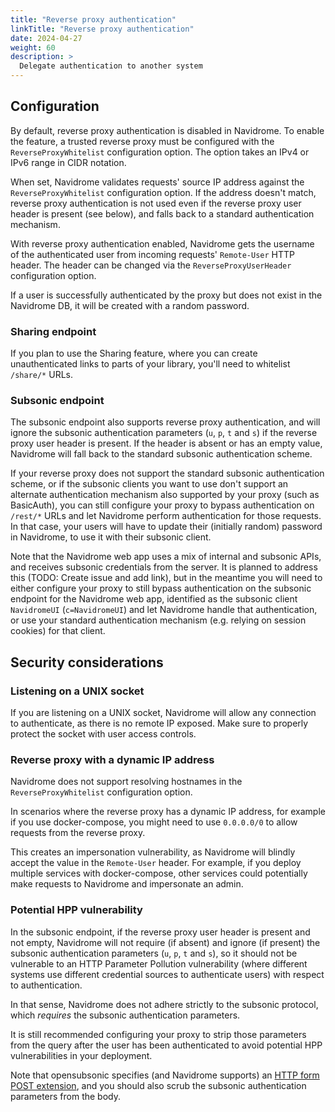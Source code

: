 ```yaml
---
title: "Reverse proxy authentication"
linkTitle: "Reverse proxy authentication"
date: 2024-04-27
weight: 60
description: >
  Delegate authentication to another system
---
```


## Configuration

By default, reverse proxy authentication is disabled in Navidrome. To enable the feature, a trusted reverse proxy must be configured with the `ReverseProxyWhitelist` configuration option. The option takes an IPv4 or IPv6 range in CIDR notation.

When set, Navidrome validates requests' source IP address against the `ReverseProxyWhitelist` configuration option. If the address doesn't match, reverse proxy authentication is not used even if the reverse proxy user header is present (see below), and falls back to a standard authentication mechanism.

With reverse proxy authentication enabled, Navidrome gets the username of the authenticated user from incoming requests' `Remote-User` HTTP header. The header can be changed via the `ReverseProxyUserHeader` configuration option.

If a user is successfully authenticated by the proxy but does not exist in the Navidrome DB, it will be created with a random password.

### Sharing endpoint

If you plan to use the Sharing feature, where you can create unauthenticated links to parts of your library, you'll need to whitelist `/share/*` URLs.

### Subsonic endpoint

The subsonic endpoint also supports reverse proxy authentication, and will ignore the subsonic authentication parameters (`u`, `p`, `t` and `s`) if the reverse proxy user header is present. If the header is absent or has an empty value, Navidrome will fall back to the standard subsonic authentication scheme.

If your reverse proxy does not support the standard subsonic authentication scheme, or if the subsonic clients you want to use don't support an alternate authentication mechanism also supported by your proxy (such as BasicAuth), you can still configure your proxy to bypass authentication on `/rest/*` URLs and let Navidrome perform authentication for those requests. In that case, your users will have to update their (initially random) password in Navidrome, to use it with their subsonic client.

Note that the Navidrome web app uses a mix of internal and subsonic APIs, and receives subsonic credentials from the server. It is planned to address this (TODO: Create issue and add link), but in the meantime you will need to either configure your proxy to still bypass authentication on the subsonic endpoint for the Navidrome web app, identified as the subsonic client `NavidromeUI` (`c=NavidromeUI`) and let Navidrome handle that authentication, or use your standard authentication mechanism (e.g. relying on session cookies) for that client.

## Security considerations

### Listening on a UNIX socket

If you are listening on a UNIX socket, Navidrome will allow any connection to authenticate, as there is no remote IP exposed. Make sure to properly protect the socket with user access controls.

### Reverse proxy with a dynamic IP address

Navidrome does not support resolving hostnames in the `ReverseProxyWhitelist` configuration option.

In scenarios where the reverse proxy has a dynamic IP address, for example if you use docker-compose, you might need to use `0.0.0.0/0` to allow requests from the reverse proxy.

This creates an impersonation vulnerability, as Navidrome will blindly accept the value in the `Remote-User` header. For example, if you deploy multiple services with docker-compose, other services could potentially make requests to Navidrome and impersonate an admin.

### Potential HPP vulnerability

In the subsonic endpoint, if the reverse proxy user header is present and not empty, Navidrome will not require (if absent) and ignore (if present) the subsonic authentication parameters (`u`, `p`, `t` and `s`), so it should not be vulnerable to an HTTP Parameter Pollution vulnerability (where different systems use different credential sources to authenticate users) with respect to authentication.

In that sense, Navidrome does not adhere strictly to the subsonic protocol, which *requires* the subsonic authentication parameters.

It is still recommended configuring your proxy to strip those parameters from the query after the user has been authenticated to avoid potential HPP vulnerabilities in your deployment.

Note that opensubsonic specifies (and Navidrome supports) an [HTTP form POST extension](https://opensubsonic.netlify.app/docs/extensions/formpost/), and you should also scrub the subsonic authentication parameters from the body.
